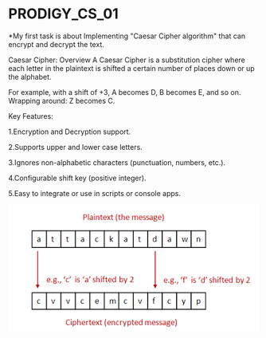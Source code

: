 # PRODIGY_CS_01

*My first task is about Implementing "Caesar Cipher algorithm" that can encrypt and decrypt the text.

Caesar Cipher: Overview
A Caesar Cipher is a substitution cipher where each letter in the plaintext is shifted a certain number of places down or up the alphabet.

For example, with a shift of +3, A becomes D, B becomes E, and so on. Wrapping around: Z becomes C.

Key Features:

1.Encryption and Decryption support.

2.Supports upper and lower case letters.

3.Ignores non-alphabetic characters (punctuation, numbers, etc.).

4.Configurable shift key (positive integer).

5.Easy to integrate or use in scripts or console apps.




![image alt](https://github.com/AdarshSeth2005/PRODIGY_CS_01/blob/8657b4345d5d12f24792a5cbd27ff1e616d567ab/caesarpicture.png)






